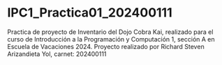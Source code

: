# IPC1_Practica01_202400111
 Practica de proyecto de Inventario del Dojo Cobra Kai, realizado para el curso de Introducción a la Programación y Computación 1, sección A en Escuela de Vacaciones 2024. Proyecto realizado por Richard Steven Arizandieta Yol, carnet: 202400111
